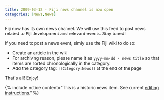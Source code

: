 ```yaml
---
title: 2009-03-12 - Fiji news channel is now open
categories: [News,News]
---
```


Fiji now has its own news channel. We will use this feed to post news related to Fiji development and relevant events. Stay tuned!

If you need to post a news event, simly use the Fiji wiki to do so:

-   Create an article in the wiki
-   For archiving reason, please name it as
        `yyyy-mm-dd - news title`
    so that items are sorted chronologically in the category.
-   Add the category tag:
        `[[Category:News]]`
    at the end of the page

That's all! Enjoy!

{% include notice content="This is a historic news item. See current [editing
instructions](/editing)." %}

